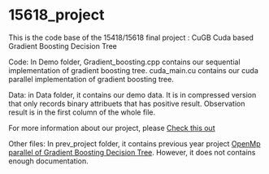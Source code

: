 # 15618_project

This is the code base of the 15418/15618 final project : CuGB Cuda based Gradient Boosting Decision Tree

Code: In Demo folder, Gradient_boosting.cpp contains our sequential implementation of gradient boosting tree. cuda_main.cu contains our cuda parallel implementation of gradient boosting tree. 

Data: in Data folder, it contains our demo data. It is in compressed version that only records binary attribuets that has positive result. Observation result is in the first column of the whole file.

For more information about our project, please [Check this out ](https://whitelez.github.io/cugb)


Other files: In prev_project folder, it contains previous year project [OpenMp parallel of Gradient Boosting Decision Tree](http://zhanpengfang.github.io/418home.html). However, it does not contains enough documentation.

